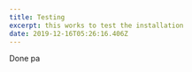 ```yaml
---
title: Testing
excerpt: this works to test the installation
date: 2019-12-16T05:26:16.406Z
---
```

Done pa
